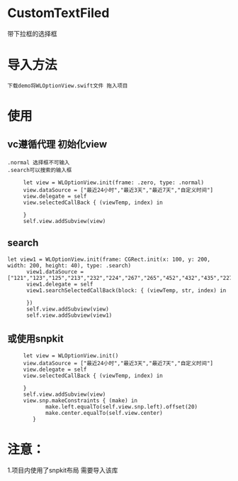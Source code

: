 # CustomTextFiled
带下拉框的选择框

# 导入方法
```下载demo将WLOptionView.swift文件 拖入项目```
# 使用
## vc遵循代理 初始化view
```
.normal 选择框不可输入
.search可以搜索的输入框
```
```
     let view = WLOptionView.init(frame: .zero, type: .normal)
     view.dataSource = ["最近24小时","最近3天","最近7天","自定义时间"]
     view.delegate = self
     view.selectedCallBack { (viewTemp, index) in

     }
     self.view.addSubview(view)
```
## search
```
let view1 = WLOptionView.init(frame: CGRect.init(x: 100, y: 200, width: 200, height: 40), type: .search)
      view1.dataSource = ["121","123","125","213","232","224","267","265","452","432","435","227","239","260"]
      view1.delegate = self
      view1.searchSelectedCallBack(block: { (viewTemp, str, index) in

      })
      self.view.addSubview(view)
      self.view.addSubview(view1)
```
## 或使用snpkit
```
     let view = WLOptionView.init()
     view.dataSource = ["最近24小时","最近3天","最近7天","自定义时间"]
     view.delegate = self
     view.selectedCallBack { (viewTemp, index) in
            
     }
     self.view.addSubview(view)
     view.snp.makeConstraints { (make) in
            make.left.equalTo(self.view.snp.left).offset(20)
            make.center.equalTo(self.view.center)
        }
```

# 注意：
1.项目内使用了snpkit布局 需要导入该库
